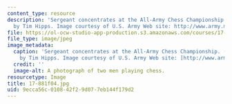 ```yaml
---
content_type: resource
description: 'Sergeant concentrates at the All-Army Chess Championship. (Army photo
  by Tim Hipps. Image courtesy of U.S. Army Web site: http://www.army.mil/.)'
file: https://ol-ocw-studio-app-production.s3.amazonaws.com/courses/17-881-game-theory-and-political-theory-fall-2004/9ecca56c010842f29d077eb144f179d2_17-881f04.jpg
file_type: image/jpeg
image_metadata:
  caption: 'Sergeant concentrates at the All-Army Chess Championship. (Army photo
    by Tim Hipps. Image courtesy of U.S. Army Web site: [http://www.army.mil/](http://www.army.mil/).)'
  credit: ''
  image-alt: A photograph of two men playing chess.
resourcetype: Image
title: 17-881f04.jpg
uid: 9ecca56c-0108-42f2-9d07-7eb144f179d2
---
```

